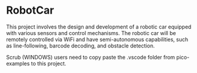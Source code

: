 # RobotCar
This project involves the design and development of a robotic car equipped with various sensors and control mechanisms. The robotic car will be remotely controlled via WiFi and have semi-autonomous capabilities, such as line-following, barcode decoding, and obstacle detection.

Scrub (WINDOWS) users need to copy paste the .vscode folder from pico-examples to this project.